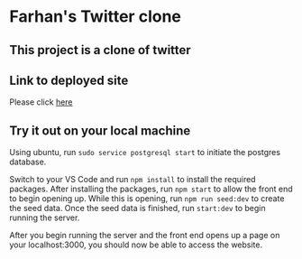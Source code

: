 # Farhan's Twitter clone


## This project is a clone of twitter


## Link to deployed site

Please click [here](https://twitter-clone-369.netlify.app/)

## Try it out on your local machine



Using ubuntu, run `sudo service postgresql start` to initiate the postgres database.

Switch to your VS Code and run `npm install` to install the required packages. After installing the packages, run `npm start` to allow the front end to begin opening up. While this is opening, run `npm run seed:dev` to create the seed data. Once the seed data is finished, run `start:dev` to begin running the server.

After you begin running the server and the front end opens up a page on your localhost:3000, you should now be able to access the website.
